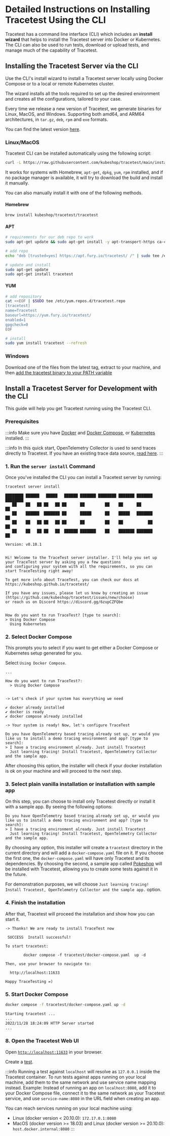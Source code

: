 # Detailed Instructions on Installing Tracetest Using the CLI

Tracetest has a command line interface (CLI) which includes an **install wizard** that helps to install the Tracetest server into Docker or Kubernetes. The CLI can also be used to run tests, download or upload tests, and manage much of the capability of Tracetest.

## Installing the Tracetest Server via the CLI

Use the CLI's install wizard to install a Tracetest server locally using Docker Compose or to a local or remote Kubernetes cluster.

The wizard installs all the tools required to set up the desired environment and creates all the configurations, tailored to your case.

Every time we release a new version of Tracetest, we generate binaries for Linux, MacOS, and Windows. Supporting both amd64, and ARM64 architectures, in `tar.gz`, `deb`, `rpm` and `exe` formats.

You can find the latest version [here](https://github.com/kubeshop/tracetest/releases/latest).

### Linux/MacOS

Tracetest CLI can be installed automatically using the following script:

```sh
curl -L https://raw.githubusercontent.com/kubeshop/tracetest/main/install-cli.sh | bash
```

It works for systems with Homebrew, `apt-get`, `dpkg`, `yum`, `rpm` installed, and if no package manager is available, it will try to download the build and install it manually.

You can also manually install it with one of the following methods.

#### Homebrew

```sh
brew install kubeshop/tracetest/tracetest
```

#### APT

```sh
# requirements for our deb repo to work
sudo apt-get update && sudo apt-get install -y apt-transport-https ca-certificates

# add repo
echo "deb [trusted=yes] https://apt.fury.io/tracetest/ /" | sudo tee /etc/apt/stores.list.d/fury.list

# update and install
sudo apt-get update
sudo apt-get install tracetest
```

#### YUM

```sh
# add repository
cat <<EOF | $SUDO tee /etc/yum.repos.d/tracetest.repo
[tracetest]
name=Tracetest
baseurl=https://yum.fury.io/tracetest/
enabled=1
gpgcheck=0
EOF

# install
sudo yum install tracetest --refresh
```

### Windows
Download one of the files from the latest tag, extract to your machine, and then [add the tracetest binary to your PATH variable](https://stackoverflow.com/a/41895179)

## Install a Tracetest Server for Development with the CLI

This guide will help you get Tracetest running using the Tracetest CLI.

### Prerequisites

:::info
Make sure you have [Docker](https://docs.docker.com/get-docker/) and [Docker Compose](https://docs.docker.com/compose/install/), or [Kubernetes](https://kubernetes.io/) installed.
:::

:::info
In this quick start, OpenTelemetry Collector is used to send traces directly to Tracetest. If you have an existing trace data source, [read here](../configuration/overview.md).
:::

### 1. Run the `server install` Command
Once you've installed the CLI you can install a Tracetest server by running:

```bash
tracetest server install
```

```text title="Expected output:"
████████ ██████   █████   ██████ ███████ ████████ ███████ ███████ ████████ 
   ██    ██   ██ ██   ██ ██      ██         ██    ██      ██         ██    
   ██    ██████  ███████ ██      █████      ██    █████   ███████    ██    
   ██    ██   ██ ██   ██ ██      ██         ██    ██           ██    ██    
   ██    ██   ██ ██   ██  ██████ ███████    ██    ███████ ███████    ██    

Version: v0.10.1


Hi! Welcome to the TraceTest server installer. I'll help you set up your TraceTest server by asking you a few questions
and configuring your system with all the requirements, so you can start TraceTesting right away!

To get more info about TraceTest, you can check our docs at https://kubeshop.github.io/tracetest/

If you have any issues, please let us know by creating an issue (https://github.com/kubeshop/tracetest/issues/new/choose)
or reach us on Discord https://discord.gg/6zupCZFQbe


How do you want to run TraceTest? [type to search]: 
> Using Docker Compose
  Using Kubernetes
```

### 2. Select Docker Compose

This prompts you to select if you want to get either a Docker Compose or Kubernetes setup generated for you.

Select `Using Docker Compose`.

```text title="Expected output:"
...

How do you want to run TraceTest?: 
  > Using Docker Compose


-> Let's check if your system has everything we need

✔ docker already installed
✔ docker is ready
✔ docker compose already installed

-> Your system is ready! Now, let's configure TraceTest

Do you have OpenTelemetry based tracing already set up, or would you like us to install a demo tracing environment and app? [type to search]: 
> I have a tracing environment already. Just install Tracetest
  Just learning tracing! Install Tracetest, OpenTelemetry Collector and the sample app.
```

After choosing this option, the installer will check if your docker installation is ok on your machine and will proceed to the next step.

### 3. Select plain vanilla installation or installation with sample app

On this step, you can choose to install only Tracetest directly or install it with a sample app. By seeing the following options:

```text title="Expected output:"
Do you have OpenTelemetry based tracing already set up, or would you like us to install a demo tracing environment and app? [type to search]: 
> I have a tracing environment already. Just install Tracetest
  Just learning tracing! Install Tracetest, OpenTelemetry Collector and the sample app.
```

By choosing any option, this installer will create a `tracetest` directory in the current directory and will add a `docker-compose.yaml` file on it.
If you choose the first one, the `docker-compose.yaml` will have only Tracetest and its dependencies. By choosing the second, a sample app called [Pokeshop](../live-examples/pokeshop/overview.md) will be installed with Tracetest, allowing you to create some tests against it in the future. 

For demonstration purposes, we will choose `Just learning tracing! Install Tracetest, OpenTelemetry Collector and the sample app.` option.

### 4. Finish the installation

After that, Tracetest will proceed the installation and show how you can start it.

```text title="Expected output:"
-> Thanks! We are ready to install TraceTest now

 SUCCESS  Install successful!

To start tracetest:

        docker compose -f tracetest/docker-compose.yaml  up -d

Then, use your browser to navigate to:

  http://localhost:11633

Happy TraceTesting =)
```

### 5. Start Docker Compose

```bash
docker compose -f tracetest/docker-compose.yaml up -d
```

```bash title="Condensed expected output from the Tracetest container:"
Starting tracetest ...
...
2022/11/28 18:24:09 HTTP Server started
...
```

### 8. Open the Tracetest Web UI

Open [`http://localhost:11633`](http://localhost:11633) in your browser.

Create a [test](../web-ui/creating-tests.md).

:::info
Running a test against `localhost` will resolve as `127.0.0.1` inside the Tracetest container. To run tests against apps running on your local machine, add them to the same network and use service name mapping instead. Example: Instead of running an app on `localhost:8080`, add it to your Docker Compose file, connect it to the same network as your Tracetest service, and use `service-name:8080` in the URL field when creating an app.

You can reach services running on your local machine using:

- Linux (docker version < 20.10.0): `172.17.0.1:8080`
- MacOS (docker version >= 18.03) and Linux (docker version >= 20.10.0): `host.docker.internal:8080`
:::
